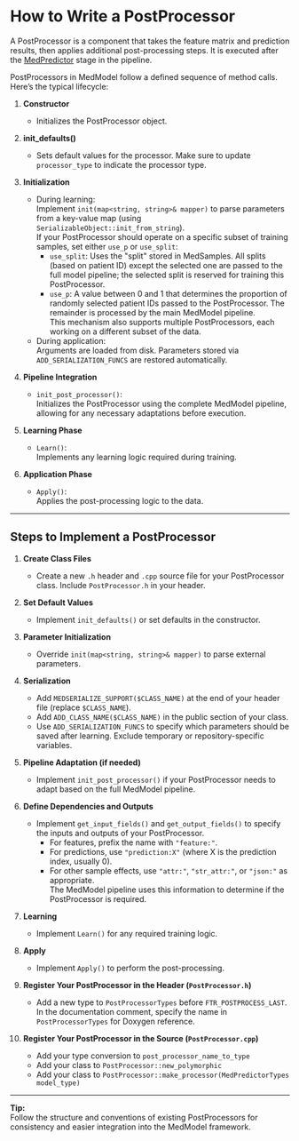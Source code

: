 # How to Write a PostProcessor

A PostProcessor is a component that takes the feature matrix and prediction results, then applies additional post-processing steps. It is executed after the [MedPredictor](../04.MedAlgo%20Library/MedPredictor%20practical%20guide) stage in the pipeline.

PostProcessors in MedModel follow a defined sequence of method calls. Here’s the typical lifecycle:

1. **Constructor**
   - Initializes the PostProcessor object.

2. **init_defaults()**
   - Sets default values for the processor. Make sure to update `processor_type` to indicate the processor type.

3. **Initialization**
   - During learning:  
     Implement `init(map<string, string>& mapper)` to parse parameters from a key-value map (using `SerializableObject::init_from_string`).  
     If your PostProcessor should operate on a specific subset of training samples, set either `use_p` or `use_split`:
     - `use_split`: Uses the "split" stored in MedSamples. All splits (based on patient ID) except the selected one are passed to the full model pipeline; the selected split is reserved for training this PostProcessor.
     - `use_p`: A value between 0 and 1 that determines the proportion of randomly selected patient IDs passed to the PostProcessor. The remainder is processed by the main MedModel pipeline.  
     This mechanism also supports multiple PostProcessors, each working on a different subset of the data.
   - During application:  
     Arguments are loaded from disk. Parameters stored via `ADD_SERIALIZATION_FUNCS` are restored automatically.

4. **Pipeline Integration**
   - `init_post_processor()`:  
     Initializes the PostProcessor using the complete MedModel pipeline, allowing for any necessary adaptations before execution.

5. **Learning Phase**
   - `Learn()`:  
     Implements any learning logic required during training.

6. **Application Phase**
   - `Apply()`:  
     Applies the post-processing logic to the data.

---

## Steps to Implement a PostProcessor

1. **Create Class Files**
   - Create a new `.h` header and `.cpp` source file for your PostProcessor class. Include `PostProcessor.h` in your header.

2. **Set Default Values**
   - Implement `init_defaults()` or set defaults in the constructor.

3. **Parameter Initialization**
   - Override `init(map<string, string>& mapper)` to parse external parameters.

4. **Serialization**
   - Add `MEDSERIALIZE_SUPPORT($CLASS_NAME)` at the end of your header file (replace `$CLASS_NAME`).
   - Add `ADD_CLASS_NAME($CLASS_NAME)` in the public section of your class.
   - Use `ADD_SERIALIZATION_FUNCS` to specify which parameters should be saved after learning. Exclude temporary or repository-specific variables.

5. **Pipeline Adaptation (if needed)**
   - Implement `init_post_processor()` if your PostProcessor needs to adapt based on the full MedModel pipeline.

6. **Define Dependencies and Outputs**
   - Implement `get_input_fields()` and `get_output_fields()` to specify the inputs and outputs of your PostProcessor.  
     - For features, prefix the name with `"feature:"`.
     - For predictions, use `"prediction:X"` (where X is the prediction index, usually 0).
     - For other sample effects, use `"attr:"`, `"str_attr:"`, or `"json:"` as appropriate.  
     The MedModel pipeline uses this information to determine if the PostProcessor is required.

7. **Learning**
   - Implement `Learn()` for any required training logic.

8. **Apply**
   - Implement `Apply()` to perform the post-processing.

9. **Register Your PostProcessor in the Header (`PostProcessor.h`)**
   - Add a new type to `PostProcessorTypes` before `FTR_POSTPROCESS_LAST`. In the documentation comment, specify the name in `PostProcessorTypes` for Doxygen reference.

10. **Register Your PostProcessor in the Source (`PostProcessor.cpp`)**
    - Add your type conversion to `post_processor_name_to_type`
    - Add your class to `PostProcessor::new_polymorphic`
    - Add your class to `PostProcessor::make_processor(MedPredictorTypes model_type)`

---

**Tip:**  
Follow the structure and conventions of existing PostProcessors for consistency and easier integration into the MedModel framework.

